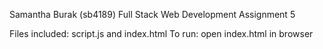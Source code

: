 Samantha Burak (sb4189)
Full Stack Web Development
Assignment 5

Files included: script.js and index.html
To run: open index.html in browser
